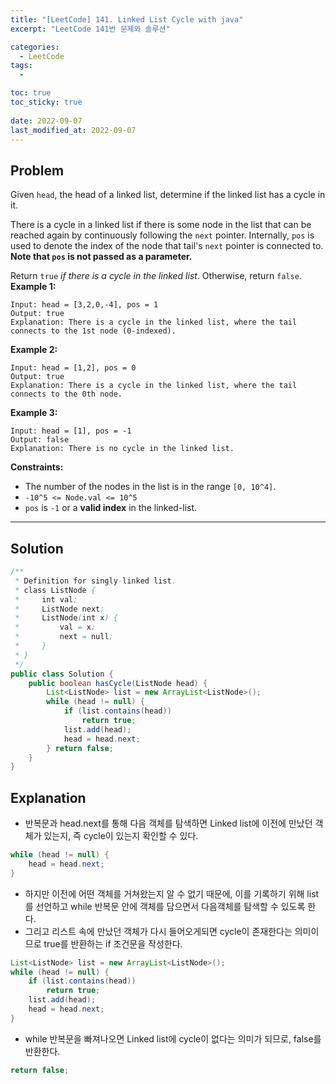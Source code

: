 ```yaml
---
title: "[LeetCode] 141. Linked List Cycle with java"
excerpt: "LeetCode 141번 문제와 솔루션"

categories:
  - LeetCode
tags:
  - 

toc: true
toc_sticky: true
 
date: 2022-09-07
last_modified_at: 2022-09-07
---
```

## **Problem**
Given `head`, the head of a linked list, determine if the linked list has a cycle in it.

There is a cycle in a linked list if there is some node in the list that can be reached again by continuously following the `next` pointer. Internally, `pos` is used to denote the index of the node that tail's `next` pointer is connected to. **Note that `pos` is not passed as a parameter.**

Return `true` *if there is a cycle in the linked list*. Otherwise, return `false`.
**Example 1:**
```
Input: head = [3,2,0,-4], pos = 1
Output: true
Explanation: There is a cycle in the linked list, where the tail connects to the 1st node (0-indexed).
```
**Example 2:**
```
Input: head = [1,2], pos = 0
Output: true
Explanation: There is a cycle in the linked list, where the tail connects to the 0th node.
```
**Example 3:**
```
Input: head = [1], pos = -1
Output: false
Explanation: There is no cycle in the linked list.
```
**Constraints:**
- The number of the nodes in the list is in the range `[0, 10^4]`.
- `-10^5 <= Node.val <= 10^5`
- `pos` is `-1` or a **valid index** in the linked-list.

---
## **Solution**
```java
/**
 * Definition for singly-linked list.
 * class ListNode {
 *     int val;
 *     ListNode next;
 *     ListNode(int x) {
 *         val = x;
 *         next = null;
 *     }
 * }
 */
public class Solution {
    public boolean hasCycle(ListNode head) {
        List<ListNode> list = new ArrayList<ListNode>();
        while (head != null) {
            if (list.contains(head))
                return true;
            list.add(head);
            head = head.next;
        } return false;
    }
}
```
## **Explanation**
- 반복문과 head.next를 통해 다음 객체를 탐색하면 Linked list에 이전에 만났던 객체가 있는지, 즉 cycle이 있는지 확인할 수 있다.
```java
while (head != null) {
    head = head.next;
}
```
- 하지만 이전에 어떤 객체를 거쳐왔는지 알 수 없기 때문에, 이를 기록하기 위해 list를 선언하고 while 반복문 안에 객체를 담으면서 다음객체를 탐색할 수 있도록 한다.
- 그리고 리스트 속에 만났던 객체가 다시 들어오게되면 cycle이 존재한다는 의미이므로 true를 반환하는 if 조건문을 작성한다.
```java
List<ListNode> list = new ArrayList<ListNode>();
while (head != null) {
    if (list.contains(head))
        return true;
    list.add(head);
    head = head.next;
}
```
- while 반복문을 빠져나오면 Linked list에 cycle이 없다는 의미가 되므로, false를 반환한다.
```java
return false;
```